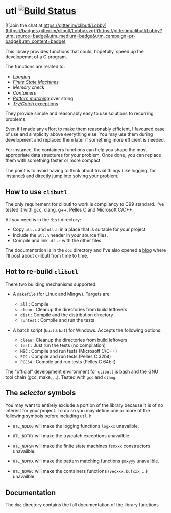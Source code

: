 # utl [![Build Status](https://travis-ci.org/rdentato/clibutl.svg?branch=master)](https://travis-ci.org/rdentato/clibutl)

[![Join the chat at https://gitter.im/clibutl/Lobby](https://badges.gitter.im/clibutl/Lobby.svg)](https://gitter.im/clibutl/Lobby?utm_source=badge&utm_medium=badge&utm_campaign=pr-badge&utm_content=badge)

  This library provides functions that could, hopefully, speed up the
developemnt of a C program.

The functions are related to:

 - [*Logging*](https://github.com/rdentato/clibutl/blob/master/doc/log.md)
 - [*Finite State Machines*](https://github.com/rdentato/clibutl/blob/master/doc/fsm.md)
 - *Memory check*
 - *Containers*
 - [*Pattern matching*](https://github.com/rdentato/clibutl/blob/master/doc/pmx.md) over string
 - [*Try/Catch* exceptions](https://github.com/rdentato/clibutl/blob/master/doc/try.md)

They provide simple and reasonably easy to use solutions to recurring
problems.

  Even if I made any effort to make them reasonably efficient, I favoured
ease of use and simplicity above everything else. You may use them during
development and replaced them later if something more efficient is needed.

  For instance, the containers functions can help you shape the most
appropriate data structures for your problem. Once done, you can replace
them with something faster or more compact.

  The point is to avoid having to think about trivial things (like
logging, for instance) and directly jump into solving your problem. 
 
 
## How to use `clibutl`

 The only requirement for clibutl to work is compliancy to C99 standard.
I've tested it with gcc, clang, g++, Pelles C and Microsoft C/C++

 All you need is in the `dist` directory:

 - Copy `utl.c` and `utl.h` in a place that is suitable for your project
 - Include the `utl.h` header in your source files.
 - Compile and link `utl.c` with the other files.

 The documentation is in the `doc` directory and I've also opened a [blog](https://clibutl.blogspot.it/)
where I'll post about c-libutl from time to time.
 
## Hot to re-build `clibutl`

  There two building mechanisms supported:
  
  - A `makefile` (for Linux and Mingw). Targets are:
  
      - `all`     : Compile
      - `clean`   : Cleanup the directories from build leftovers
      - `dist`    : Compile and  the distribution directory
      - `runtest` : Compile and run the tests
    
  - A batch script (`build.bat`) for Windows. Accepts the following options:
  
      - `clean`   : Cleanup the directories from build leftovers
      - `test`    : Just run the tests (no compilation)
      - `MSC`     : Compile and run tests (Microsoft C/C++)
      - `PCC`     : Compile and run tests (Pelles C 32bit)
      - `PCC64`   : Compile and run tests (Pelles C 64bit)

  The "official" development environment for `clibutl` is bash and
the GNU tool chain (gcc, make, ...). Tested with `gcc` and `clang`.

 
## The *selector* symbols
   
  You may want to entirely exclude a portion of the library because
it is of no interest for your project. To do so you may define
one or more of the following symbols before including `utl.h`:

 - `UTL_NOLOG` will make the logging functions `logxxx` unavailble.
 
 - `UTL_NOTRY` will make the try/catch exceptions unavailble.
 
 - `UTL_NOFSM` will make the finite state machines `fsmxxx` constructors unavailble.
 
 - `UTL_NOPMX` will make the pattern matching functions `pmxyyy` unavailble.
 
 - `UTL_NOVEC` will make the containers functions (`vecxxx`, `bufxxx`, ...) unavailble.

## Documentation
  The `doc` directory contains the full documentation of the library functions 
